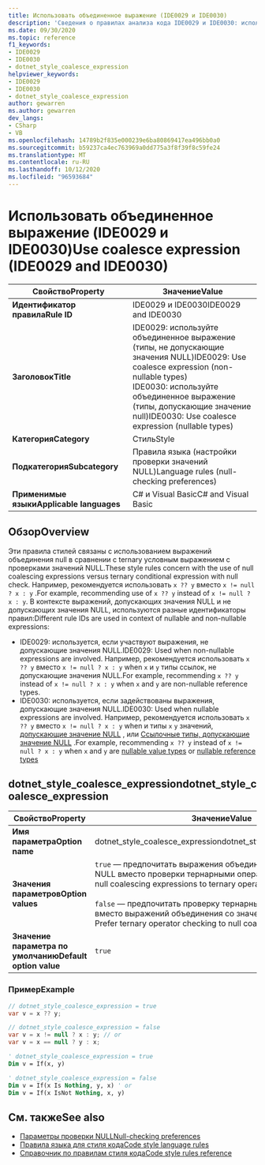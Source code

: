 ```yaml
---
title: Использовать объединенное выражение (IDE0029 и IDE0030)
description: 'Сведения о правилах анализа кода IDE0029 и IDE0030: использование Объединенного выражения'
ms.date: 09/30/2020
ms.topic: reference
f1_keywords:
- IDE0029
- IDE0030
- dotnet_style_coalesce_expression
helpviewer_keywords:
- IDE0029
- IDE0030
- dotnet_style_coalesce_expression
author: gewarren
ms.author: gewarren
dev_langs:
- CSharp
- VB
ms.openlocfilehash: 14789b2f835e000239e6ba80869417ea496bb0a0
ms.sourcegitcommit: b59237ca4ec763969a0dd775a3f8f39f8c59fe24
ms.translationtype: MT
ms.contentlocale: ru-RU
ms.lasthandoff: 10/12/2020
ms.locfileid: "96593684"
---
```

# <a name="use-coalesce-expression-ide0029-and-ide0030"></a><span data-ttu-id="d9c51-103">Использовать объединенное выражение (IDE0029 и IDE0030)</span><span class="sxs-lookup"><span data-stu-id="d9c51-103">Use coalesce expression (IDE0029 and IDE0030)</span></span>

|<span data-ttu-id="d9c51-104">Свойство</span><span class="sxs-lookup"><span data-stu-id="d9c51-104">Property</span></span>|<span data-ttu-id="d9c51-105">Значение</span><span class="sxs-lookup"><span data-stu-id="d9c51-105">Value</span></span>|
|-|-|
| <span data-ttu-id="d9c51-106">**Идентификатор правила**</span><span class="sxs-lookup"><span data-stu-id="d9c51-106">**Rule ID**</span></span> | <span data-ttu-id="d9c51-107">IDE0029 и IDE0030</span><span class="sxs-lookup"><span data-stu-id="d9c51-107">IDE0029 and IDE0030</span></span> |
| <span data-ttu-id="d9c51-108">**Заголовок**</span><span class="sxs-lookup"><span data-stu-id="d9c51-108">**Title**</span></span> | <span data-ttu-id="d9c51-109">IDE0029: используйте объединенное выражение (типы, не допускающие значения NULL)</span><span class="sxs-lookup"><span data-stu-id="d9c51-109">IDE0029: Use coalesce expression (non-nullable types)</span></span><br/> <span data-ttu-id="d9c51-110">IDE0030: используйте объединенное выражение (типы, допускающие значение null)</span><span class="sxs-lookup"><span data-stu-id="d9c51-110">IDE0030: Use coalesce expression (nullable types)</span></span> |
| <span data-ttu-id="d9c51-111">**Категория**</span><span class="sxs-lookup"><span data-stu-id="d9c51-111">**Category**</span></span> | <span data-ttu-id="d9c51-112">Стиль</span><span class="sxs-lookup"><span data-stu-id="d9c51-112">Style</span></span> |
| <span data-ttu-id="d9c51-113">**Подкатегория**</span><span class="sxs-lookup"><span data-stu-id="d9c51-113">**Subcategory**</span></span> | <span data-ttu-id="d9c51-114">Правила языка (настройки проверки значений NULL)</span><span class="sxs-lookup"><span data-stu-id="d9c51-114">Language rules (null-checking preferences)</span></span> |
| <span data-ttu-id="d9c51-115">**Применимые языки**</span><span class="sxs-lookup"><span data-stu-id="d9c51-115">**Applicable languages**</span></span> | <span data-ttu-id="d9c51-116">C# и Visual Basic</span><span class="sxs-lookup"><span data-stu-id="d9c51-116">C# and Visual Basic</span></span> |

## <a name="overview"></a><span data-ttu-id="d9c51-117">Обзор</span><span class="sxs-lookup"><span data-stu-id="d9c51-117">Overview</span></span>

<span data-ttu-id="d9c51-118">Эти правила стилей связаны с использованием выражений объединения null в сравнении с ternary условным выражением с проверками значений NULL.</span><span class="sxs-lookup"><span data-stu-id="d9c51-118">These style rules concern with the use of null coalescing expressions versus ternary conditional expression with null check.</span></span> <span data-ttu-id="d9c51-119">Например, рекомендуется использовать `x ?? y` вместо `x != null ? x : y` .</span><span class="sxs-lookup"><span data-stu-id="d9c51-119">For example, recommending use of `x ?? y` instead of `x != null ? x : y`.</span></span> <span data-ttu-id="d9c51-120">В контексте выражений, допускающих значения NULL и не допускающих значения NULL, используются разные идентификаторы правил:</span><span class="sxs-lookup"><span data-stu-id="d9c51-120">Different rule IDs are used in context of nullable and non-nullable expressions:</span></span>

- <span data-ttu-id="d9c51-121">IDE0029: используется, если участвуют выражения, не допускающие значения NULL.</span><span class="sxs-lookup"><span data-stu-id="d9c51-121">IDE0029: Used when non-nullable expressions are involved.</span></span> <span data-ttu-id="d9c51-122">Например, рекомендуется использовать `x ?? y` вместо `x != null ? x : y` when `x` и `y` типы ссылок, не допускающие значения NULL.</span><span class="sxs-lookup"><span data-stu-id="d9c51-122">For example, recommending `x ?? y` instead of `x != null ? x : y` when `x` and `y` are non-nullable reference types.</span></span>
- <span data-ttu-id="d9c51-123">IDE0030: используется, если задействованы выражения, допускающие значения NULL.</span><span class="sxs-lookup"><span data-stu-id="d9c51-123">IDE0030: Used when nullable expressions are involved.</span></span> <span data-ttu-id="d9c51-124">Например, рекомендуется использовать `x ?? y` вместо `x != null ? x : y` when и типы `x` `y` значений, [допускающие значение NULL](../../../csharp/language-reference/builtin-types/nullable-value-types.md) , или [Ссылочные типы, допускающие значение NULL](../../../csharp/language-reference/builtin-types/nullable-reference-types.md) .</span><span class="sxs-lookup"><span data-stu-id="d9c51-124">For example, recommending `x ?? y` instead of `x != null ? x : y` when `x` and `y` are [nullable value types](../../../csharp/language-reference/builtin-types/nullable-value-types.md) or [nullable reference types](../../../csharp/language-reference/builtin-types/nullable-reference-types.md)</span></span>

## <a name="dotnet_style_coalesce_expression"></a><span data-ttu-id="d9c51-125">dotnet_style_coalesce_expression</span><span class="sxs-lookup"><span data-stu-id="d9c51-125">dotnet_style_coalesce_expression</span></span>

|<span data-ttu-id="d9c51-126">Свойство</span><span class="sxs-lookup"><span data-stu-id="d9c51-126">Property</span></span>|<span data-ttu-id="d9c51-127">Значение</span><span class="sxs-lookup"><span data-stu-id="d9c51-127">Value</span></span>|
|-|-|
| <span data-ttu-id="d9c51-128">**Имя параметра**</span><span class="sxs-lookup"><span data-stu-id="d9c51-128">**Option name**</span></span> | <span data-ttu-id="d9c51-129">dotnet_style_coalesce_expression</span><span class="sxs-lookup"><span data-stu-id="d9c51-129">dotnet_style_coalesce_expression</span></span>
| <span data-ttu-id="d9c51-130">**Значения параметров**</span><span class="sxs-lookup"><span data-stu-id="d9c51-130">**Option values**</span></span> | <span data-ttu-id="d9c51-131">`true` — предпочитать выражения объединения со значением NULL вместо проверки тернарными операторами.</span><span class="sxs-lookup"><span data-stu-id="d9c51-131">`true` - Prefer null coalescing expressions to ternary operator checking</span></span><br /><br /><span data-ttu-id="d9c51-132">`false` — предпочитать проверку тернарными операторами вместо выражений объединения со значением NULL.</span><span class="sxs-lookup"><span data-stu-id="d9c51-132">`false` - Prefer ternary operator checking to null coalescing expressions</span></span> |
| <span data-ttu-id="d9c51-133">**Значение параметра по умолчанию**</span><span class="sxs-lookup"><span data-stu-id="d9c51-133">**Default option value**</span></span> | `true` |

### <a name="example"></a><span data-ttu-id="d9c51-134">Пример</span><span class="sxs-lookup"><span data-stu-id="d9c51-134">Example</span></span>

```csharp
// dotnet_style_coalesce_expression = true
var v = x ?? y;

// dotnet_style_coalesce_expression = false
var v = x != null ? x : y; // or
var v = x == null ? y : x;
```

```vb
' dotnet_style_coalesce_expression = true
Dim v = If(x, y)

' dotnet_style_coalesce_expression = false
Dim v = If(x Is Nothing, y, x) ' or
Dim v = If(x IsNot Nothing, x, y)
```

## <a name="see-also"></a><span data-ttu-id="d9c51-135">См. также</span><span class="sxs-lookup"><span data-stu-id="d9c51-135">See also</span></span>

- [<span data-ttu-id="d9c51-136">Параметры проверки NULL</span><span class="sxs-lookup"><span data-stu-id="d9c51-136">Null-checking preferences</span></span>](null-checking-preferences.md)
- [<span data-ttu-id="d9c51-137">Правила языка для стиля кода</span><span class="sxs-lookup"><span data-stu-id="d9c51-137">Code style language rules</span></span>](language-rules.md)
- [<span data-ttu-id="d9c51-138">Справочник по правилам стиля кода</span><span class="sxs-lookup"><span data-stu-id="d9c51-138">Code style rules reference</span></span>](index.md)
